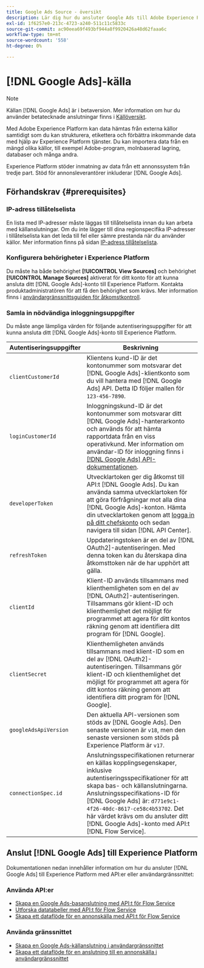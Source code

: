 ```yaml
---
title: Google Ads Source - översikt
description: Lär dig hur du ansluter Google Ads till Adobe Experience Platform med hjälp av API:er eller användargränssnittet.
exl-id: 1f6257e0-213c-4723-a240-511c11c5833c
source-git-commit: ac90eea69f493bf944a8f9920426a48d62faaa6c
workflow-type: tm+mt
source-wordcount: '558'
ht-degree: 0%

---
```


# [!DNL Google Ads]-källa

>[!NOTE]
>
>Källan [!DNL Google Ads] är i betaversion. Mer information om hur du använder betatecknade anslutningar finns i [Källöversikt](../../home.md#terms-and-conditions).

Med Adobe Experience Platform kan data hämtas från externa källor samtidigt som du kan strukturera, etikettera och förbättra inkommande data med hjälp av Experience Platform tjänster. Du kan importera data från en mängd olika källor, till exempel Adobe-program, molnbaserad lagring, databaser och många andra.

Experience Platform stöder inmatning av data från ett annonssystem från tredje part. Stöd för annonsleverantörer inkluderar [!DNL Google Ads].

## Förhandskrav {#prerequisites}

### IP-adress tillåtelselista

En lista med IP-adresser måste läggas till tillåtelselista innan du kan arbeta med källanslutningar. Om du inte lägger till dina regionspecifika IP-adresser i tillåtelselista kan det leda till fel eller sämre prestanda när du använder källor. Mer information finns på sidan [IP-adress tillåtelselista](../../ip-address-allow-list.md).

### Konfigurera behörigheter i Experience Platform

Du måste ha både behörighet **[!UICONTROL View Sources]** och behörighet **[!UICONTROL Manage Sources]** aktiverat för ditt konto för att kunna ansluta ditt [!DNL Google Ads]-konto till Experience Platform. Kontakta produktadministratören för att få den behörighet som krävs. Mer information finns i [användargränssnittsguiden för åtkomstkontroll](../../../access-control/ui/overview.md).

### Samla in nödvändiga inloggningsuppgifter

Du måste ange lämpliga värden för följande autentiseringsuppgifter för att kunna ansluta ditt [!DNL Google Ads]-konto till Experience Platform.

| Autentiseringsuppgifter | Beskrivning |
| --- | --- |
| `clientCustomerId` | Klientens kund-ID är det kontonummer som motsvarar det [!DNL Google Ads]-klientkonto som du vill hantera med [!DNL Google Ads] API. Detta ID följer mallen för `123-456-7890`. |
| `loginCustomerId` | Inloggningskund-ID är det kontonummer som motsvarar ditt [!DNL Google Ads]-hanterarkonto och används för att hämta rapportdata från en viss operativkund. Mer information om användar-ID för inloggning finns i [[!DNL Google Ads] API-dokumentationen](https://developers.google.com/search-ads/reporting/concepts/login-customer-id). |
| `developerToken` | Utvecklartoken ger dig åtkomst till API:t [!DNL Google Ads]. Du kan använda samma utvecklartoken för att göra förfrågningar mot alla dina [!DNL Google Ads]-konton. Hämta din utvecklartoken genom att [logga in på ditt chefskonto](https://ads.google.com/home/tools/manager-accounts/) och sedan navigera till sidan [!DNL API Center]. |
| `refreshToken` | Uppdateringstoken är en del av [!DNL OAuth2]-autentiseringen. Med denna token kan du återskapa dina åtkomsttoken när de har upphört att gälla. |
| `clientId` | Klient-ID används tillsammans med klienthemligheten som en del av [!DNL OAuth2]-autentiseringen. Tillsammans gör klient-ID och klienthemlighet det möjligt för programmet att agera för ditt kontos räkning genom att identifiera ditt program för [!DNL Google]. |
| `clientSecret` | Klienthemligheten används tillsammans med klient-ID som en del av [!DNL OAuth2]-autentiseringen. Tillsammans gör klient-ID och klienthemlighet det möjligt för programmet att agera för ditt kontos räkning genom att identifiera ditt program för [!DNL Google]. |
| `googleAdsApiVersion` | Den aktuella API-versionen som stöds av [!DNL Google Ads]. Den senaste versionen är `v18`, men den senaste versionen som stöds på Experience Platform är `v17`. |
| `connectionSpec.id` | Anslutningsspecifikationen returnerar en källas kopplingsegenskaper, inklusive autentiseringsspecifikationer för att skapa bas- och källanslutningarna. Anslutningsspecifikations-ID för [!DNL Google Ads] är: `d771e9c1-4f26-40dc-8617-ce58c4b53702`. Det här värdet krävs om du ansluter ditt [!DNL Google Ads]-konto med API:t [!DNL Flow Service]. |

## Anslut [!DNL Google Ads] till Experience Platform

Dokumentationen nedan innehåller information om hur du ansluter [!DNL Google Ads] till Experience Platform med API:er eller användargränssnittet:

### Använda API:er

* [Skapa en Google Ads-basanslutning med API:t för Flow Service](../../tutorials/api/create/advertising/ads.md)
* [Utforska datatabeller med API:t för Flow Service](../../tutorials/api/explore/tabular.md)
* [Skapa ett dataflöde för en annonskälla med API:t för Flow Service](../../tutorials/api/collect/advertising.md)

### Använda gränssnittet

* [Skapa en Google Ads-källanslutning i användargränssnittet](../../tutorials/ui/create/advertising/ads.md)
* [Skapa ett dataflöde för en anslutning till en annonskälla i användargränssnittet](../../tutorials/ui/dataflow/advertising.md)
